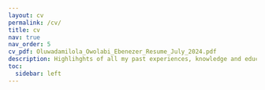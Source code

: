 ```yaml
---
layout: cv
permalink: /cv/
title: cv
nav: true
nav_order: 5
cv_pdf: Oluwadamilola_Owolabi_Ebenezer_Resume_July_2024.pdf
description: Highlihghts of all my past experiences, knowledge and education.
toc:
  sidebar: left
---
```

